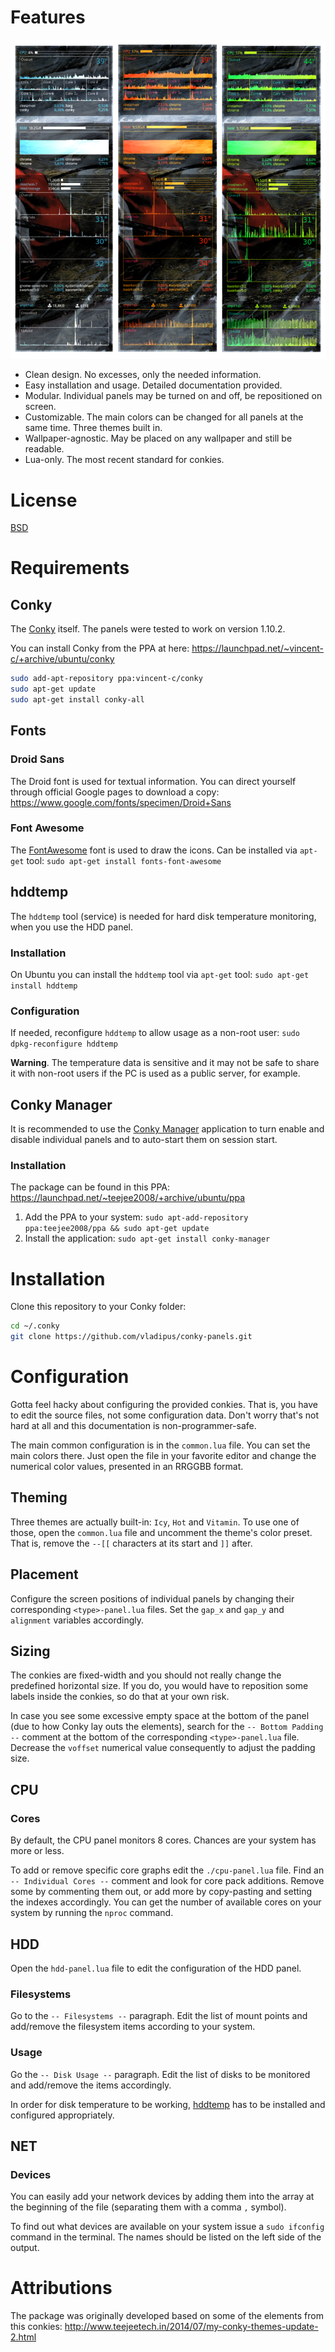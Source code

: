 # Features

![screenshot](images/screenshot.png)

* Clean design. No excesses, only the needed information.
* Easy installation and usage. Detailed documentation provided.
* Modular. Individual panels may be turned on and off, be repositioned on screen.
* Customizable. The main colors can be changed for all panels at the same time. Three themes built in.
* Wallpaper-agnostic. May be placed on any wallpaper and still be readable.
* Lua-only. The most recent standard for conkies.


# License

[BSD](LICENSE)


# Requirements

## Conky

The [Conky](https://github.com/brndnmtthws/conky) itself. The panels were tested to work on version 1.10.2.

You can install Conky from the PPA at here: <https://launchpad.net/~vincent-c/+archive/ubuntu/conky>

```bash
sudo add-apt-repository ppa:vincent-c/conky
sudo apt-get update
sudo apt-get install conky-all
```


## Fonts

### Droid Sans

The Droid font is used for textual information. You can direct yourself through official Google pages to download a copy: <https://www.google.com/fonts/specimen/Droid+Sans>


### Font Awesome

The [FontAwesome](http://fontawesome.io) font is used to draw the icons. Can be installed via `apt-get` tool: `sudo apt-get install fonts-font-awesome`


## hddtemp

The `hddtemp` tool (service) is needed for hard disk temperature monitoring, when you use the HDD panel.


### Installation

On Ubuntu you can install the `hddtemp` tool via `apt-get` tool: `sudo apt-get install hddtemp`


### Configuration

If needed, reconfigure `hddtemp` to allow usage as a non-root user: `sudo dpkg-reconfigure hddtemp`

**Warning**. The temperature data is sensitive and it may not be safe to share it with non-root users if the PC is used as a public server, for example.


## Conky Manager

It is recommended to use the [Conky Manager](http://www.teejeetech.in/p/conky-manager.html) application to turn enable and disable individual panels and to auto-start them on session start.


### Installation

The package can be found in this PPA: <https://launchpad.net/~teejee2008/+archive/ubuntu/ppa>

1. Add the PPA to your system: `sudo apt-add-repository ppa:teejee2008/ppa && sudo apt-get update`
2. Install the application: `sudo apt-get install conky-manager`


# Installation

Clone this repository to your Conky folder:

```bash
cd ~/.conky
git clone https://github.com/vladipus/conky-panels.git
```


# Configuration

Gotta feel hacky about configuring the provided conkies. That is, you have to edit the source files, not some configuration data. Don't worry that's not hard at all and this documentation is non-programmer-safe.

The main common configuration is in the `common.lua` file. You can set the main colors there. Just open the file in your favorite editor and change the numerical color values, presented in an RRGGBB format.


## Theming

Three themes are actually built-in: `Icy`, `Hot` and `Vitamin`. To use one of those, open the `common.lua` file and uncomment the theme's color preset. That is, remove the `--[[` characters at its start and `]]` after.


## Placement

Configure the screen positions of individual panels by changing their corresponding `<type>-panel.lua` files. Set the `gap_x` and `gap_y` and `alignment` variables accordingly.


## Sizing

The conkies are fixed-width and you should not really change the predefined horizontal size. If you do, you would have to reposition some labels inside the conkies, so do that at your own risk.

In case you see some excessive empty space at the bottom of the panel (due to how Conky lay outs the elements), search for the `-- Bottom Padding --` comment at the bottom of the corresponding `<type>-panel.lua` file. Decrease the `voffset` numerical value consequently to adjust the padding size.


## CPU

### Cores

By default, the CPU panel monitors 8 cores. Chances are your system has more or less. 

To add or remove specific core graphs edit the `./cpu-panel.lua` file. Find an
`-- Individual Cores --` comment and look for core pack additions. Remove some by commenting them out, or add more by copy-pasting and setting the indexes accordingly. You can get the number of available cores on your system by running the `nproc` command.


## HDD

Open the `hdd-panel.lua` file to edit the configuration of the HDD panel.


### Filesystems

Go to the `-- Filesystems --` paragraph. Edit the list of mount points and add/remove the filesystem items according to your system.


### Usage

Go the `-- Disk Usage --` paragraph. Edit the list of disks to be monitored and add/remove the items accordingly.

In order for disk temperature to be working, [hddtemp](#hddtemp) has to be installed and configured appropriately.


## NET

### Devices

You can easily add your network devices by adding them into the array at the beginning of the file (separating them with a comma `,` symbol).

To find out what devices are available on your system issue a `sudo ifconfig` command in the terminal. The names should be listed on the left side of the output.


# Attributions

The package was originally developed based on some of the elements from this conkies: <http://www.teejeetech.in/2014/07/my-conky-themes-update-2.html>
